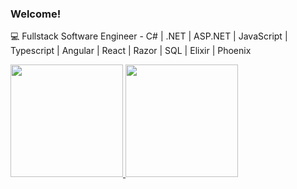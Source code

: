 ### Welcome!

:computer: Fullstack Software Engineer - C# | .NET | ASP.NET | JavaScript | Typescript | Angular | React | Razor | SQL | Elixir | Phoenix

<div>
  <a href="https://github.com/juan-lopes">
  <img height="180em" src="https://github-readme-stats.vercel.app/api?username=juan-lopes&show_icons=true&theme=dracula&include_all_commits=true&count_private=true"/>
  <img height="180em" src="https://github-readme-stats.vercel.app/api/top-langs/?username=juan-lopes&layout=compact&langs_count=7&theme=dracula"/>
</div>
  
  <div style="display: inline_block"><br>
 
